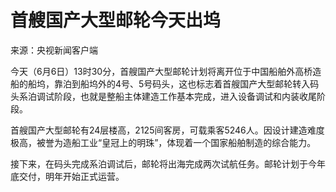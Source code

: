 

# 首艘国产大型邮轮今天出坞

来源：央视新闻客户端

今天（6月6日）13时30分，首艘国产大型邮轮计划将离开位于中国船舶外高桥造船的船坞，靠泊到船坞外的4号、5号码头，这也标志着首艘国产大型邮轮转入码头系泊调试阶段，也就是整船主体建造工作基本完成，进入设备调试和内装收尾阶段。

首艘国产大型邮轮有24层楼高，2125间客房，可载乘客5246人。因设计建造难度极高，被誉为造船工业“皇冠上的明珠”，体现着一个国家船舶制造的综合能力。

接下来，在码头完成系泊调试后，邮轮将出海完成两次试航任务。邮轮计划于今年底交付，明年开始正式运营。

